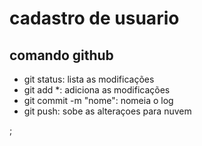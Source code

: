 # cadastro de usuario

## comando github

- git status: lista as modificações
- git add *: adiciona as modificações
- git commit -m "nome": nomeia o log
- git push: sobe as alteraçoes para nuvem


;



